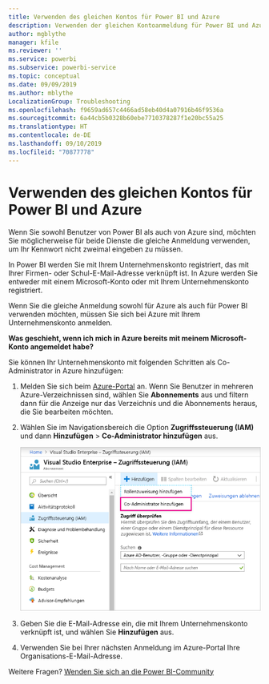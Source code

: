 ```yaml
---
title: Verwenden des gleichen Kontos für Power BI und Azure
description: Verwenden der gleichen Kontoanmeldung für Power BI und Azure
author: mgblythe
manager: kfile
ms.reviewer: ''
ms.service: powerbi
ms.subservice: powerbi-service
ms.topic: conceptual
ms.date: 09/09/2019
ms.author: mblythe
LocalizationGroup: Troubleshooting
ms.openlocfilehash: f9659ad657c4466ad58eb40d4a07916b46f9536a
ms.sourcegitcommit: 6a44cb5b0328b60ebe7710378287f1e20bc55a25
ms.translationtype: HT
ms.contentlocale: de-DE
ms.lasthandoff: 09/10/2019
ms.locfileid: "70877778"
---
```

# <a name="using-the-same-account-for-power-bi-and-azure"></a>Verwenden des gleichen Kontos für Power BI und Azure

Wenn Sie sowohl Benutzer von Power BI als auch von Azure sind, möchten Sie möglicherweise für beide Dienste die gleiche Anmeldung verwenden, um Ihr Kennwort nicht zweimal eingeben zu müssen.

In Power BI werden Sie mit Ihrem Unternehmenskonto registriert, das mit Ihrer Firmen- oder Schul-E-Mail-Adresse verknüpft ist.  In Azure werden Sie entweder mit einem Microsoft-Konto oder mit Ihrem Unternehmenskonto registriert.

Wenn Sie die gleiche Anmeldung sowohl für Azure als auch für Power BI verwenden möchten, müssen Sie sich bei Azure mit Ihrem Unternehmenskonto anmelden.

**Was geschieht, wenn ich mich in Azure bereits mit meinem Microsoft-Konto angemeldet habe?**

Sie können Ihr Unternehmenskonto mit folgenden Schritten als Co-Administrator in Azure hinzufügen:

1. Melden Sie sich beim [Azure-Portal](http://portal.azure.com/) an. Wenn Sie Benutzer in mehreren Azure-Verzeichnissen sind, wählen Sie **Abonnements** aus und filtern dann für die Anzeige nur das Verzeichnis und die Abonnements heraus, die Sie bearbeiten möchten.

1. Wählen Sie im Navigationsbereich die Option **Zugriffssteuerung (IAM)** und dann **Hinzufügen** \> **Co-Administrator hinzufügen** aus.

    ![Hinzufügen eines Co-Administrators im Azure-Portal](media/service-admin-how-to-use-the-same-account-as-azure/add-co-administrator.png)

1. Geben Sie die E-Mail-Adresse ein, die mit Ihrem Unternehmenskonto verknüpft ist, und wählen Sie **Hinzufügen** aus.

1. Verwenden Sie bei Ihrer nächsten Anmeldung im Azure-Portal Ihre Organisations-E-Mail-Adresse.

Weitere Fragen? [Wenden Sie sich an die Power BI-Community](http://community.powerbi.com/)
